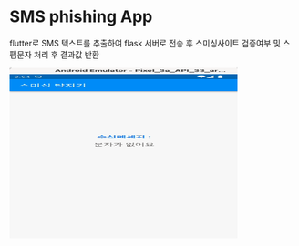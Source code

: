 # SMS phishing App



flutter로 SMS 텍스트를 추출하여 flask 서버로 전송 후 스미싱사이트 검증여부 및 스팸문자 처리 후 결과값 반환

<img src="README_img/4.gif" width="400" height="300"/>